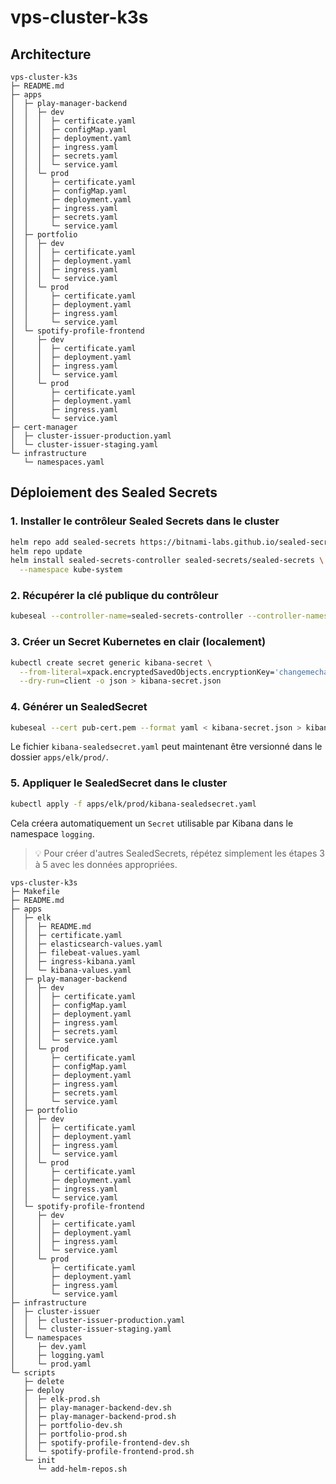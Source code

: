 # vps-cluster-k3s

## Architecture

```
vps-cluster-k3s
├─ README.md
├─ apps
│  ├─ play-manager-backend
│  │  ├─ dev
│  │  │  ├─ certificate.yaml
│  │  │  ├─ configMap.yaml
│  │  │  ├─ deployment.yaml
│  │  │  ├─ ingress.yaml
│  │  │  ├─ secrets.yaml
│  │  │  └─ service.yaml
│  │  └─ prod
│  │     ├─ certificate.yaml
│  │     ├─ configMap.yaml
│  │     ├─ deployment.yaml
│  │     ├─ ingress.yaml
│  │     ├─ secrets.yaml
│  │     └─ service.yaml
│  ├─ portfolio
│  │  ├─ dev
│  │  │  ├─ certificate.yaml
│  │  │  ├─ deployment.yaml
│  │  │  ├─ ingress.yaml
│  │  │  └─ service.yaml
│  │  └─ prod
│  │     ├─ certificate.yaml
│  │     ├─ deployment.yaml
│  │     ├─ ingress.yaml
│  │     └─ service.yaml
│  └─ spotify-profile-frontend
│     ├─ dev
│     │  ├─ certificate.yaml
│     │  ├─ deployment.yaml
│     │  ├─ ingress.yaml
│     │  └─ service.yaml
│     └─ prod
│        ├─ certificate.yaml
│        ├─ deployment.yaml
│        ├─ ingress.yaml
│        └─ service.yaml
├─ cert-manager
│  ├─ cluster-issuer-production.yaml
│  └─ cluster-issuer-staging.yaml
└─ infrastructure
   └─ namespaces.yaml

```

## Déploiement des Sealed Secrets

### 1. Installer le contrôleur Sealed Secrets dans le cluster

```bash
helm repo add sealed-secrets https://bitnami-labs.github.io/sealed-secrets
helm repo update
helm install sealed-secrets-controller sealed-secrets/sealed-secrets \
  --namespace kube-system
```

### 2. Récupérer la clé publique du contrôleur

```bash
kubeseal --controller-name=sealed-secrets-controller --controller-namespace=kube-system --fetch-cert > pub-cert.pem
```

### 3. Créer un Secret Kubernetes en clair (localement)

```bash
kubectl create secret generic kibana-secret \
  --from-literal=xpack.encryptedSavedObjects.encryptionKey='changemechangemechangemechangeme' \
  --dry-run=client -o json > kibana-secret.json
```

### 4. Générer un SealedSecret

```bash
kubeseal --cert pub-cert.pem --format yaml < kibana-secret.json > kibana-sealedsecret.yaml
```

Le fichier `kibana-sealedsecret.yaml` peut maintenant être versionné dans le dossier `apps/elk/prod/`.

### 5. Appliquer le SealedSecret dans le cluster

```bash
kubectl apply -f apps/elk/prod/kibana-sealedsecret.yaml
```

Cela créera automatiquement un `Secret` utilisable par Kibana dans le namespace `logging`.

> 💡 Pour créer d'autres SealedSecrets, répétez simplement les étapes 3 à 5 avec les données appropriées.

```
vps-cluster-k3s
├─ Makefile
├─ README.md
├─ apps
│  ├─ elk
│  │  ├─ README.md
│  │  ├─ certificate.yaml
│  │  ├─ elasticsearch-values.yaml
│  │  ├─ filebeat-values.yaml
│  │  ├─ ingress-kibana.yaml
│  │  └─ kibana-values.yaml
│  ├─ play-manager-backend
│  │  ├─ dev
│  │  │  ├─ certificate.yaml
│  │  │  ├─ configMap.yaml
│  │  │  ├─ deployment.yaml
│  │  │  ├─ ingress.yaml
│  │  │  ├─ secrets.yaml
│  │  │  └─ service.yaml
│  │  └─ prod
│  │     ├─ certificate.yaml
│  │     ├─ configMap.yaml
│  │     ├─ deployment.yaml
│  │     ├─ ingress.yaml
│  │     ├─ secrets.yaml
│  │     └─ service.yaml
│  ├─ portfolio
│  │  ├─ dev
│  │  │  ├─ certificate.yaml
│  │  │  ├─ deployment.yaml
│  │  │  ├─ ingress.yaml
│  │  │  └─ service.yaml
│  │  └─ prod
│  │     ├─ certificate.yaml
│  │     ├─ deployment.yaml
│  │     ├─ ingress.yaml
│  │     └─ service.yaml
│  └─ spotify-profile-frontend
│     ├─ dev
│     │  ├─ certificate.yaml
│     │  ├─ deployment.yaml
│     │  ├─ ingress.yaml
│     │  └─ service.yaml
│     └─ prod
│        ├─ certificate.yaml
│        ├─ deployment.yaml
│        ├─ ingress.yaml
│        └─ service.yaml
├─ infrastructure
│  ├─ cluster-issuer
│  │  ├─ cluster-issuer-production.yaml
│  │  └─ cluster-issuer-staging.yaml
│  └─ namespaces
│     ├─ dev.yaml
│     ├─ logging.yaml
│     └─ prod.yaml
└─ scripts
   ├─ delete
   ├─ deploy
   │  ├─ elk-prod.sh
   │  ├─ play-manager-backend-dev.sh
   │  ├─ play-manager-backend-prod.sh
   │  ├─ portfolio-dev.sh
   │  ├─ portfolio-prod.sh
   │  ├─ spotify-profile-frontend-dev.sh
   │  └─ spotify-profile-frontend-prod.sh
   └─ init
      └─ add-helm-repos.sh

```